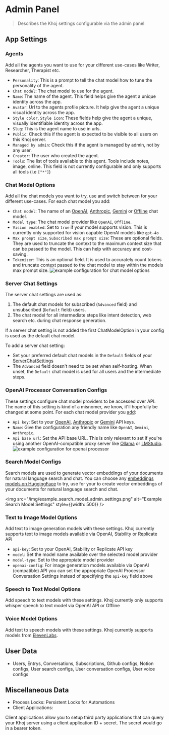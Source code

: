 # Admin Panel
> Describes the Khoj settings configurable via the admin panel

## App Settings
### Agents
Add all the agents you want to use for your different use-cases like Writer, Researcher, Therapist etc.
- `Personality`: This is a prompt to tell the chat model how to tune the personality of the agent.
- `Chat model`: The chat model to use for the agent.
- `Name`: The name of the agent. This field helps give the agent a unique identity across the app.
- `Avatar`: Url to the agents profile picture. It help give the agent a unique visual identity across the app.
- `Style color`, `Style icon`: These fields help give the agent a unique, visually identifiable identity across the app.
- `Slug`: This is the agent name to use in urls.
- `Public`: Check this if the agent is expected to be visible to all users on this Khoj server.
- `Managed by admin`: Check this if the agent is managed by admin, not by any user.
- `Creator`: The user who created the agent.
- `Tools`: The list of tools available to this agent. Tools include notes, image, online. This field is not currently configurable and only supports all tools (i.e `["*"]`)

### Chat Model Options
Add all the chat models you want to try, use and switch between for your different use-cases. For each chat model you add:
- `Chat model`: The name of an [OpenAI](https://platform.openai.com/docs/models), [Anthropic](https://docs.anthropic.com/en/docs/about-claude/models#model-names), [Gemini](https://cloud.google.com/vertex-ai/generative-ai/docs/learn/models#gemini-models) or [Offline](https://huggingface.co/models?pipeline_tag=text-generation&library=gguf) chat model.
- `Model type`: The chat model provider like `OpenAI`, `Offline`.
- `Vision enabled`: Set to `true` if your model supports vision. This is currently only supported for vision capable OpenAI models like `gpt-4o`
- `Max prompt size`, `Subscribed max prompt size`: These are optional fields. They are used to truncate the context to the maximum context size that can be passed to the model. This can help with accuracy and cost-saving.<br />
- `Tokenizer`: This is an optional field. It is used to accurately count tokens and truncate context passed to the chat model to stay within the models max prompt size.
  ![example configuration for chat model options](/img/example_chatmodel_option.png)

### Server Chat Settings
The server chat settings are used as:
1. The default chat models for subscribed (`Advanced` field) and unsubscribed (`Default` field) users.
2. The chat model for all intermediate steps like intent detection, web search etc. during chat response generation.

If a server chat setting is not added the first ChatModelOption in your config is used as the default chat model.

To add a server chat setting:
- Set your preferred default chat models in the `Default` fields of your [ServerChatSettings](http://localhost:42110/server/admin/database/serverchatsettings/)
- The `Advanced` field doesn't need to be set when self-hosting. When unset, the `Default` chat model is used for all users and the intermediate steps.


### OpenAI Processor Conversation Configs
These settings configure chat model providers to be accessed over API.
The name of this setting is kind of a misnomer, we know, it'll hopefully be changed at some point.
For each chat model provider you [add](http://localhost:42110/server/admin/database/openaiprocessorconversationconfig/add):
- `Api key`: Set to your [OpenAI](https://platform.openai.com/api-keys), [Anthropic](https://console.anthropic.com/account/keys) or [Gemini](https://aistudio.google.com/app/apikey) API keys.
- `Name`: Give the configuration any friendly name like `OpenAI`, `Gemini`, `Anthropic`.
- `Api base url`: Set the API base URL. This is only relevant to set if you're using another OpenAI-compatible proxy server like [Ollama](/advanced/ollama) or [LMStudio](/advanced/lmstudio).
  ![example configuration for openai processor](/img/example_openai_processor_config.png)

### Search Model Configs
Search models are used to generate vector embeddings of your documents for natural language search and chat. You can choose any [embeddings models on HuggingFace](https://huggingface.co/models?pipeline_tag=sentence-similarity) to try, use for your to create vector embeddings of your documents for natural language search and chat.

<img src="/img/example_search_model_admin_settings.png" alt="Example Search Model Settings" style={{width: 500}} />

### Text to Image Model Options
Add text to image generation models with these settings. Khoj currently supports text to image models available via OpenAI, Stability or Replicate API
- `api-key`: Set to your OpenAI, Stability or Replicate API key
- `model`: Set the model name available over the selected model provider
- `model-type`: Set to the appropiate model provider
- `openai-config`: For image generation models available via OpenAI (compatible) API you can set the appropriate OpenAI Processor Conversation Settings instead of specifying the `api-key` field above

### Speech to Text Model Options
Add speech to text models with these settings. Khoj currently only supports whisper speech to text model via OpenAI API or Offline

### Voice Model Options
Add text to speech models with these settings. Khoj currently supports models from [ElevenLabs](https://elevenlabs.io/).

## User Data
- Users, Entrys, Conversations, Subscriptions, Github configs, Notion configs, User search configs, User conversation configs, User voice configs

## Miscellaneous Data
- Process Locks: Persistent Locks for Automations
- Client Applications:

Client applications allow you to setup third party applications that can query your Khoj server using a client application ID + secret. The secret would go in a bearer token.
